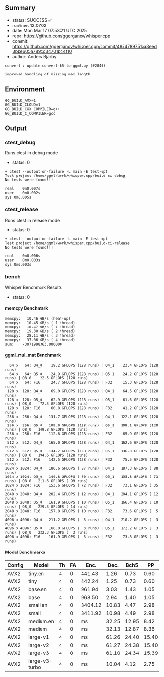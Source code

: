 ## Summary

- status:  SUCCESS ✅
- runtime: 12:07.02
- date:    Mon Mar 17 07:53:21 UTC 2025
- repo:    https://github.com/ggerganov/whisper.cpp
- commit:  https://github.com/ggerganov/whisper.cpp/commit/4854789751aa3eed3bbe605a789cc34701b44f10
- author:  Anders Bjarby
```
convert : update convert-h5-to-ggml.py (#2840)

improved handling of missing max_length
```

## Environment

```
GG_BUILD_AMX=1
GG_BUILD_CLOUD=1
GG_BUILD_CXX_COMPILER=g++
GG_BUILD_C_COMPILER=gcc
```

## Output

### ctest_debug

Runs ctest in debug mode
- status: 0
```
+ ctest --output-on-failure -L main -E test-opt
Test project /home/ggml/work/whisper.cpp/build-ci-debug
No tests were found!!!

real	0m0.007s
user	0m0.002s
sys	0m0.005s
```
### ctest_release

Runs ctest in release mode
- status: 0
```
+ ctest --output-on-failure -L main -E test-opt
Test project /home/ggml/work/whisper.cpp/build-ci-release
No tests were found!!!

real	0m0.006s
user	0m0.003s
sys	0m0.003s
```
### bench

Whisper Benchmark Results
- status: 0
#### memcpy Benchmark

```
memcpy:   10.46 GB/s (heat-up)
memcpy:   10.45 GB/s ( 1 thread)
memcpy:   10.47 GB/s ( 1 thread)
memcpy:   19.30 GB/s ( 2 thread)
memcpy:   28.11 GB/s ( 3 thread)
memcpy:   37.06 GB/s ( 4 thread)
sum:    -3071998363.000000
```

#### ggml_mul_mat Benchmark

```
  64 x   64: Q4_0    19.2 GFLOPS (128 runs) | Q4_1    23.4 GFLOPS (128 runs)
  64 x   64: Q5_0    24.9 GFLOPS (128 runs) | Q5_1    24.2 GFLOPS (128 runs) | Q8_0    22.5 GFLOPS (128 runs)
  64 x   64: F16     24.7 GFLOPS (128 runs) | F32     15.3 GFLOPS (128 runs)
 128 x  128: Q4_0    69.0 GFLOPS (128 runs) | Q4_1    64.5 GFLOPS (128 runs)
 128 x  128: Q5_0    62.9 GFLOPS (128 runs) | Q5_1    61.6 GFLOPS (128 runs) | Q8_0    72.3 GFLOPS (128 runs)
 128 x  128: F16     60.8 GFLOPS (128 runs) | F32     41.2 GFLOPS (128 runs)
 256 x  256: Q4_0   131.7 GFLOPS (128 runs) | Q4_1   122.1 GFLOPS (128 runs)
 256 x  256: Q5_0   109.0 GFLOPS (128 runs) | Q5_1   109.1 GFLOPS (128 runs) | Q8_0   149.8 GFLOPS (128 runs)
 256 x  256: F16    112.6 GFLOPS (128 runs) | F32     65.9 GFLOPS (128 runs)
 512 x  512: Q4_0   165.0 GFLOPS (128 runs) | Q4_1   162.6 GFLOPS (128 runs)
 512 x  512: Q5_0   134.7 GFLOPS (128 runs) | Q5_1   136.3 GFLOPS (128 runs) | Q8_0   194.6 GFLOPS (128 runs)
 512 x  512: F16    142.5 GFLOPS (128 runs) | F32     75.5 GFLOPS (128 runs)
1024 x 1024: Q4_0   186.6 GFLOPS ( 87 runs) | Q4_1   187.3 GFLOPS ( 88 runs)
1024 x 1024: Q5_0   149.8 GFLOPS ( 70 runs) | Q5_1   155.8 GFLOPS ( 73 runs) | Q8_0   211.6 GFLOPS ( 99 runs)
1024 x 1024: F16    153.6 GFLOPS ( 72 runs) | F32     73.1 GFLOPS ( 35 runs)
2048 x 2048: Q4_0   202.4 GFLOPS ( 12 runs) | Q4_1   204.1 GFLOPS ( 12 runs)
2048 x 2048: Q5_0   161.9 GFLOPS ( 10 runs) | Q5_1   166.4 GFLOPS ( 10 runs) | Q8_0   229.3 GFLOPS ( 14 runs)
2048 x 2048: F16    157.8 GFLOPS ( 10 runs) | F32     73.6 GFLOPS (  5 runs)
4096 x 4096: Q4_0   211.2 GFLOPS (  3 runs) | Q4_1   210.2 GFLOPS (  3 runs)
4096 x 4096: Q5_0   168.0 GFLOPS (  3 runs) | Q5_1   172.2 GFLOPS (  3 runs) | Q8_0   222.3 GFLOPS (  3 runs)
4096 x 4096: F16    161.9 GFLOPS (  3 runs) | F32     73.8 GFLOPS (  3 runs)
```

#### Model Benchmarks

|           Config |         Model |  Th |  FA |    Enc. |    Dec. |    Bch5 |      PP |  Commit |
|              --- |           --- | --- | --- |     --- |     --- |     --- |     --- |     --- |
|             AVX2 |       tiny.en |   4 |   0 |  441.43 |    1.26 |    0.73 |    0.60 | 4854789 |
|             AVX2 |          tiny |   4 |   0 |  442.24 |    1.25 |    0.73 |    0.60 | 4854789 |
|             AVX2 |       base.en |   4 |   0 |  961.94 |    3.03 |    1.43 |    1.05 | 4854789 |
|             AVX2 |          base |   4 |   0 |  968.50 |    2.94 |    1.40 |    1.05 | 4854789 |
|             AVX2 |      small.en |   4 |   0 | 3404.12 |   10.83 |    4.47 |    2.98 | 4854789 |
|             AVX2 |         small |   4 |   0 | 3411.92 |   10.98 |    4.49 |    2.98 | 4854789 |
|             AVX2 |     medium.en |   4 |   0 |      ms |   32.25 |   12.95 |    8.42 | 4854789 |
|             AVX2 |        medium |   4 |   0 |      ms |   32.13 |   12.87 |    8.36 | 4854789 |
|             AVX2 |      large-v1 |   4 |   0 |      ms |   61.26 |   24.40 |   15.40 | 4854789 |
|             AVX2 |      large-v2 |   4 |   0 |      ms |   61.27 |   24.38 |   15.40 | 4854789 |
|             AVX2 |      large-v3 |   4 |   0 |      ms |   61.10 |   24.34 |   15.39 | 4854789 |
|             AVX2 | large-v3-turbo |   4 |   0 |      ms |   10.04 |    4.12 |    2.75 | 4854789 |

